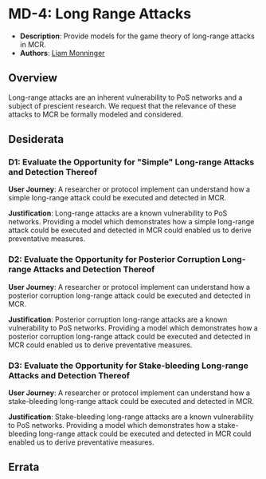 # MD-4: Long Range Attacks
- **Description**: Provide models for the game theory of long-range attacks in MCR.
- **Authors**: [Liam Monninger](mailto:liam@movementlabs.xyz)


## Overview
Long-range attacks are an inherent vulnerability to PoS networks and a subject of prescient research. We request that the relevance of these attacks to MCR be formally modeled and considered. 

## Desiderata

<!--
  List out the specific desiderata. Each entry should consist of:

  1. Title: A concise name for the desideratum.
  2. User Journey: A one or two-sentence statement focusing on the "user" (could be a human, machine, software, etc.) and their interaction or experience.
  3. Description (optional): A more detailed explanation if needed.
  4. Justification: The reasoning behind the desideratum. Why is it necessary or desired?
  5. Recommendations (optional): Suggestions or guidance related to the desideratum.

  Format as:

  ### Desideratum Title

  **User Journey**: [user] can [action].

  **Description**: <More detailed explanation if needed (optional)>

  **Justification**: <Why this is a significant or required desideratum>

  **Recommendations**: <Any specific guidance or suggestions (optional)>

  TODO: Remove this comment before finalizing.
-->
### D1: Evaluate the Opportunity for "Simple" Long-range Attacks and Detection Thereof
**User Journey**: A researcher or protocol implement can understand how a simple long-range attack could be executed and detected in MCR.

**Justification**: Long-range attacks are a known vulnerability to PoS networks. Providing a model which demonstrates how a simple long-range attack could be executed and detected in MCR could enabled us to derive preventative measures.

### D2: Evaluate the Opportunity for Posterior Corruption Long-range Attacks and Detection Thereof
**User Journey**: A researcher or protocol implement can understand how a posterior corruption long-range attack could be executed and detected in MCR.

**Justification**: Posterior corruption long-range attacks are a known vulnerability to PoS networks. Providing a model which demonstrates how a posterior corruption long-range attack could be executed and detected in MCR could enabled us to derive preventative measures.

### D3: Evaluate the Opportunity for Stake-bleeding Long-range Attacks and Detection Thereof
**User Journey**: A researcher or protocol implement can understand how a stake-bleeding long-range attack could be executed and detected in MCR.

**Justification**: Stake-bleeding long-range attacks are a known vulnerability to PoS networks. Providing a model which demonstrates how a stake-bleeding long-range attack could be executed and detected in MCR could enabled us to derive preventative measures.

## Errata
<!--
  Errata should be maintained after publication.

  1. **Transparency and Clarity**: An erratum acknowledges any corrections made post-publication, ensuring that readers are not misled and are always equipped with the most accurate information.

  2. **Accountability**: By noting errors openly, we maintain a high level of responsibility and ownership over our content. It’s an affirmation that we value precision and are ready to correct oversights.

  Each erratum should briefly describe the discrepancy and the correction made, accompanied by a reference to the date and version of the desiderata in which the error was identified.

  TODO: Maintain this comment.
-->